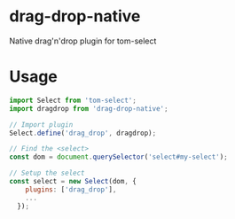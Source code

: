 # drag-drop-native
Native drag'n'drop plugin for tom-select


# Usage
```javascript
import Select from 'tom-select';
import dragdrop from 'drag-drop-native';

// Import plugin
Select.define('drag_drop', dragdrop);

// Find the <select>
const dom = document.querySelector('select#my-select');

// Setup the select
const select = new Select(dom, {
    plugins: ['drag_drop'],
    ...
  });

```
